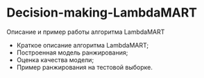 # Decision-making-LambdaMART
Описание и пример работы алгоритма LambdaMART
* Краткое описание алгоритма LambdaMART;
* Построенная модель ранжирования;
* Оценка качества модели;
* Пример ранжирования на тестовой выборке.

